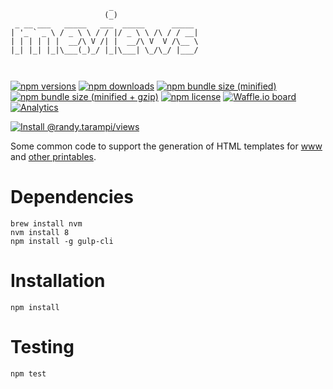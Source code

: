 ```
                      _                   
                     (_)                  
 _ __ ___   _____   ___  _____      _____ 
| '_ ` _ \ / _ \ \ / / |/ _ \ \ /\ / / __|
| | | | | |  __/\ V /| |  __/\ V  V /\__ \
|_| |_| |_|\___(_)_/ |_|\___| \_/\_/ |___/
                                          
                                          
```

[![npm versions](https://img.shields.io/npm/v/@randy.tarampi/views.svg?style=flat-square)](https://www.npmjs.com/package/@randy.tarampi/views) [![npm downloads](https://img.shields.io/npm/dt/@randy.tarampi/views.svg?style=flat-square)](https://www.npmjs.com/package/@randy.tarampi/views) [![npm bundle size (minified)](https://img.shields.io/bundlephobia/min/react.svg?style=flat-square)](https://www.npmjs.com/package/@randy.tarampi/views) [![npm bundle size (minified + gzip)](https://img.shields.io/bundlephobia/minzip/react.svg?style=flat-square)](https://www.npmjs.com/package/@randy.tarampi/views) [![npm license](https://img.shields.io/npm/l/@randy.tarampi/views.svg?registry_uri=https%3A%2F%2Fregistry.npmjs.com&style=flat-square)](https://www.npmjs.com/package/@randy.tarampi/views)  [![Waffle.io board](https://badge.waffle.io/randytarampi/randytarampi.github.io.svg?columns=all&style=flat-square)](https://waffle.io/randytarampi/randytarampi.github.io) [![Analytics](https://ga-beacon.appspot.com/UA-50921068-1/github/randytarampi/me/tree/master/packages/views?flat&useReferrer)](https://github.com/igrigorik/ga-beacon)

[![Install @randy.tarampi/views](https://nodei.co/npm/@randy.tarampi/views.png)](https://www.npmjs.com/package/@randy.tarampi/views)

Some common code to support the generation of HTML templates for [www](../www) and [other printables](../printables).

# Dependencies

```
brew install nvm
nvm install 8
npm install -g gulp-cli
```

# Installation

```
npm install
```

# Testing

```
npm test
```
